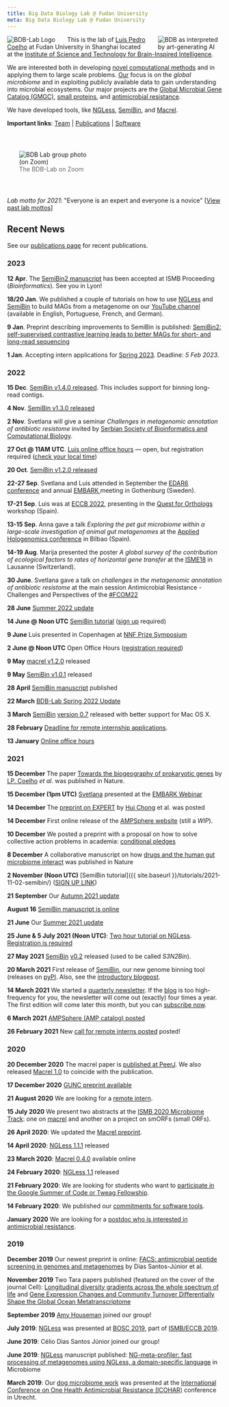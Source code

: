 ```yaml
---
title: Big Data Biology Lab @ Fudan University
meta: Big Data Biology Lab @ Fudan University
---
```


<div style="float:left; padding-right: 2em">
<img src="/images/big-data-biology-circle.png" alt="BDB-Lab Logo" />
</div>

<div style="float: right; padding-left: 2em; max-width: 30%">
    <img src="/images/big-data-biology-lab_dream.jpeg" style="max-width: 100%" alt="BDB as interpreted by art-generating AI" />
</div>


This is the lab of [Luis Pedro Coelho](https://luispedro.org) at Fudan
University in Shanghai located at the [Institute of Science and Technology for
Brain-Inspired Intelligence](http://istbi.fudan.edu.cn).

We are interested both in developing [novel computational methods](/software)
and in applying them to large scale problems. [Our](/people) focus is on the
_global microbiome_ and in exploiting publicly available data to gain
understanding into microbial ecosystems. Our major projects are the [Global
Microbial Gene Catalog (GMGC)](/project/gmgc), [small
proteins](/project/small_orfs), and [antimicrobial
resistance](/project/embark).

We have developed tools, like [NGLess](https://ngless.embl.de),
[SemiBin](https://semibin.rtfd.io/), and [Macrel](/software/macrel).

**Important links**: [Team](/people/) | [Publications](/papers) | [Software](/software)

<div style="padding: 2em;">
    <p>
    <img src="/images/BDB-Lab.jpeg" style="max-width: 40%" alt="BDB Lab group photo (on Zoom)" />
    <br /> <span style="color: #666666">The BDB-Lab on Zoom</span></p>
</div>

_Lab motto for 2021_: "Everyone is an expert and everyone is a novice"
\[[View past lab mottos](/mottos)\]

<div style="clear : both" />

<!-- ## Upcoming -->

## Recent News

See our [publications page](papers/) for recent publications.

### 2023

**12 Apr**. The [SemiBin2 manuscript](https://doi.org/10.1101/2023.01.09.523201) has been accepted at ISMB Proceeding (_Bioinformatics_). See you in Lyon!

**18/20 Jan**. We published a couple of tutorials on how to use [NGLess](https://ngless.embl.de) and [SemiBin](https://semibin.rtfd.io/) to build MAGs from a metagenome on our [YouTube channel](https://youtube.com/@BigDataBiology) (available in English, Portuguese, French, and German).

**9 Jan**. Preprint describing improvements to SemiBin is published: [SemiBin2: self-supervised contrastive learning leads to better MAGs for short- and long-read sequencing](https://doi.org/10.1101/2023.01.09.523201)

**1 Jan**. Accepting intern applications for [Spring 2023](/positions/remote-internships). Deadline: _5 Feb 2023_.

### 2022

**15 Dec**. [SemiBin v1.4.0 released](https://semibin.readthedocs.io/en/latest/whatsnew/#version-140). This includes support for binning long-read contigs.

**4 Nov**. [SemiBin v1.3.0 released](https://semibin.readthedocs.io/en/latest/whatsnew/#version-130)

**2 Nov**. Svetlana will give a seminar _Challenges in metagenomic annotation of antibiotic resistome_ invited by [Serbian Society of Bioinformatics and Computational Biology](http://bioinfo.matf.bg.ac.rs/home/).

**27 Oct @ 11AM UTC**. [Luis online office hours](https://bit.ly/2022-10-27-lpc-office-hours) — open, but registration required ([check your local time](https://everytimezone.com/s/b89229d1))

**20 Oct**. [SemiBin v1.2.0 released](https://semibin.readthedocs.io/en/latest/whatsnew/#version-120)

**22-27 Sep**. Svetlana and Luis attended in September the [EDAR6 conference](https://www.gu.se/en/care/edar6-gothenburg-2022) and annual [EMBARK ](https://antimicrobialresistance.eu/)meeting in Gothenburg (Sweden).

**17-21 Sep**. Luis was at [ECCB 2022](https://eccb2022.org/), presenting  in the [Quest for Orthologs](https://eccb2022.org/ntb-w11/) workshop (Spain).

**13-15 Sep**. Anna gave a talk _Exploring the pet gut microbiome within a large-scale investigation of animal gut metagenomes_ at the [Applied Hologenomics conference](https://appliedhologenomicsconference.eu/) in Bilbao (Spain).

**14-19 Aug**. Marija presented the poster _A global survey of the contribution of ecological factors to rates of horizontal gene transfer_ at the [ISME18](https://isme18.isme-microbes.org/) in Lausanne (Switzerland).

**30 June**. Svetlana gave a talk on _challenges in the metagenomic annotation of antibiotic resistome_ at the main session Antimicrobial Resistance - Challenges and Perspectives of the [#FCOM22](https://www.femsbelgrade2022.org/session-3)

**28 June** [Summer 2022 update](https://bigdatabiology.substack.com/p/bdb-lab-summer-2022-update)

**14 June @ Noon UTC** [SemiBin tutorial](/tutorials/2022-06-14_SemiBin) ([sign
up](https://bit.ly/2022-06-14_semibin-tutorial) required)

**9 June** Luis presented in Copenhagen at [NNF Prize
Symposium](https://www.tilmeld.dk/novozymesprize/conference)

**2 June @ Noon UTC** Open Office Hours ([registration
required](https://us02web.zoom.us/meeting/register/tZIlc-qpqzMiG9RNqWXchILK34JSfqwKUDKA))

**9 May** [macrel v1.2.0](https://macrel.readthedocs.io/en/latest/whatsnew/)
released

**9 May** [SemiBin v1.0.1](https://semibin.readthedocs.io/en/latest/whatsnew/)
released

**28 April** [SemiBin
manuscript](https://www.nature.com/articles/s41467-022-29843-y) published

**22 March** [BDB-Lab Spring 2022
Update](https://bigdatabiology.substack.com/p/bdb-lab-spring-2022-update)

**3 March** [SemiBin](https://semibin.rtfd.io/) [version
0.7](https://github.com/BigDataBiology/SemiBin/releases/tag/v0.7.0) released
with better support for Mac OS X.

**28 February** [Deadline for remote internship
applications](/positions/remote-internships).

**13 January** [Online office
hours](https://us02web.zoom.us/meeting/register/tZEqf-qsqjIsHNJlxpdyzjPPy5s42_D2l9PQ)


### 2021

**15 December** The paper [Towards the biogeography of prokaryotic
genes](https://www.nature.com/articles/s41586-021-04233-4) by
[LP. Coelho](/person/luis_pedro_coelho) _et al_. was published in Nature.

**15 December (1pm UTC)** [Svetlana](/person/svetlana_ugarcina_perovic)
presented at the [EMBARK
Webinar](https://gu-se.zoom.us/webinar/register/WN_b9HLaCKSQRG163vgRGYbKg)

**14 December** The [preprint on EXPERT](https://doi.org/10.1101/2021.01.29.428751) by [Hui Chong](/person/hui_chong) et al. was posted

**14 December** First online release of the [AMPSphere website](https://ampsphere.big-data-biology.org/) (still a _WIP_).

**10 December** We posted a preprint with a proposal on how to solve collective action problems in academia: [conditional pledges](/paper/2021_open_code_pledge)

**8 December** A collaborative manuscript on how [drugs and the human gut microbiome interact](/paper/2021_metacardis) was published in Nature

**2 November (Noon UTC)** [SemiBin tutorial]({{ site.baseurl }}/tutorials/2021-11-02-semibin/) ([SIGN UP LINK](https://forms.gle/7Bvya97wiFpfa5927))

**21 September** Our [Autumn 2021
update](https://bigdatabiology.substack.com/p/autumn-2021-update)

**August 16** [SemiBin manuscript is online](https://www.biorxiv.org/content/10.1101/2021.08.16.456517v1)

**21 June** Our [Summer 2021
update](https://bigdatabiology.substack.com/p/summer-2021-update)

**25 June &amp; 5 July 2021 (Noon UTC)**: [Two hour tutorial on
NGLess](tutorials/2021-06-25-ngless/). [Registration is
required](https://forms.gle/LVHmaVBA145XRVbc8)


**27 May 2021** [SemiBin](https://github.com/BigDataBiology/SemiBin/)
[v0.2](https://pypi.org/project/SemiBin) released (used to be called
_S3N2Bin_).

**20 March 2021** First release of
[SemiBin](https://github.com/BigDataBiology/SemiBin/), our new genome binning
tool (releases on [pyPI](https://pypi.org/project/SemiBin). Also, see the
[introductory blogpost](https://big-data-biology.org/blog/2021/03/24/S3N2Bin/).

**14 March 2021** We started a [quarterly
newsletter](https://bigdatabiology.substack.com/). If the [blog](posts/) is too
high-frequency for you, the newsletter will come out (exactly) four times a
year. The first edition will come later this month, but you can [subscribe
now](https://bigdatabiology.substack.com/).

**6 March 2021** [AMPSphere (AMP catalog)
posted](https://10.5281/zenodo.4574468)

**26 February 2021** New [call for remote interns
posted](positions/remote-internships) posted!

### 2020

**20 December 2020** The macrel paper is [published at
PeerJ](https://peerj.com/articles/10555/). We also released [Macrel
1.0](https://github.com/BigDataBiology/macrel/releases/tag/v1.0.0) to coincide
with the publication.

**17 December 2020** [GUNC preprint
available](https://doi.org/10.1101/2020.12.16.422776)

**21 August 2020** We are looking for a [remote
intern](positions/remote-internships/).

**15 July 2020** We present two abstracts at the [ISMB 2020 Microbiome
Track](https://www.iscb.org/cms_addon/conferences/ismb2020/tracks/microbiomecosi):
one on [macrel](https://big-data-biology.org/software/macrel) and another on a
project on smORFs (small ORFs).

**26 April 2020**: We updated the [Macrel
preprint](https://www.biorxiv.org/content/10.1101/2019.12.17.880385v3).

**14 April 2020**: [NGLess
1.1.1](https://ngless.embl.de/whatsnew.html#version-1-1-1) released

**23 March 2020**: [Macrel 0.4.0](https://big-data-biology.org/software/macrel)
available online

**24 February 2020**: [NGLess
1.1](https://ngless.embl.de/whatsnew.html#version-1-1-0) released

**21 February 2020**: We are looking for students who want to [participate in
the Google Summer of Code or Tweag Fellowship](positions/gsoc-tweag/).

**14 February 2020**: We published our [commitments for software
tools](software/commitments/).

**January 2020** We are looking for a [postdoc who is interested in
antimicrobial resistance](positions/pd-embark/).

### 2019

**December 2019** Our newest preprint is online: [FACS: antimicrobial peptide
screening in genomes and
metagenomes](https://doi.org/10.1101/2019.12.17.880385) by Dias Santos-Júnior
et al.

**November 2019** Two Tara papers published (featured on the cover of the
journal Cell): [Longitudinal diversity gradients across the whole spectrum of
life](https://doi.org/10.1016/j.cell.2019.10.008) and [Gene Expression Changes
and Community Turnover Differentially Shape the Global Ocean
Metatranscriptome](https://doi.org/10.1016/j.cell.2019.10.014)

**September 2019** [Amy Houseman](https://twitter.com/amyhouseman__) joined our
group!

**July 2019**: [NGLess](https://ngless.embl.de) was presented at [BOSC
2019](https://www.open-bio.org/events/bosc/), part of [ISMB/ECCB
2019](https://www.iscb.org/ismbeccb2019).

**June 2019**: Célio Dias Santos Júnior joined our group!

**June 2019**: [NGLess](https://ngless.embl.de) manuscript published:
[NG-meta-profiler: fast processing of metagenomes using NGLess, a
domain-specific
language](https://microbiomejournal.biomedcentral.com/articles/10.1186/s40168-019-0684-8)
in Microbiome

**March 2019**: Our [dog microbiome
work](https://doi.org/10.1186/s40168-018-0450-3) was presented at the
[International Conference on One Health Antimicrobial Resistance
(ICOHAR)](http://www.icohar2019.org/icohar2019.html) conference in Utrecht.


